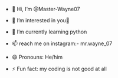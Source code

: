 - 👋 Hi, I’m @Master-Wayne07
- 👀 I’m interested in you💖
- 🌱 I’m currently learning python

- 📫  reach me on instagram:- mr.wayne_07
- 😄 Pronouns: He/him
- ⚡ Fun fact: my coding is not good at all

<!---
Master-Wayne07/Master-Wayne07 is a ✨ special ✨ repository because its `README.md` (this file) appears on your GitHub profile.
You can click the Preview link to take a look at your changes.
--->
